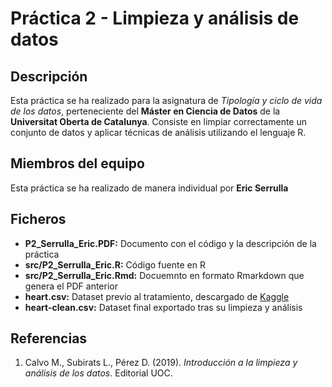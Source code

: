 
# Práctica 2 - Limpieza y análisis de datos

## Descripción
Esta práctica se ha realizado para la asignatura de *Tipología y ciclo de vida de los datos*, perteneciente del **Máster en Ciencia de Datos** de la **Universitat Oberta de Catalunya**. Consiste en limpiar correctamente un conjunto de datos y aplicar técnicas de análisis utilizando el lenguaje R.

## Miembros del equipo
Esta práctica se ha realizado de manera individual por **Eric Serrulla**

## Ficheros

 - **P2_Serrulla_Eric.PDF:** Documento con el código y la descripción de la práctica
 - **src/P2_Serrulla_Eric.R:** Código fuente en R
 - **src/P2_Serrulla_Eric.Rmd:** Docuemnto en formato Rmarkdown que genera el PDF anterior
 - **heart.csv:** Dataset previo al tratamiento, descargado de [Kaggle](https://www.kaggle.com/ronitf/heart-disease-uci/)
 - **heart-clean.csv:** Dataset final exportado tras su limpieza y análisis




## Referencias

 1. Calvo M., Subirats L., Pérez D. (2019). _Introducción a la limpieza y análisis de los datos_. Editorial UOC.
